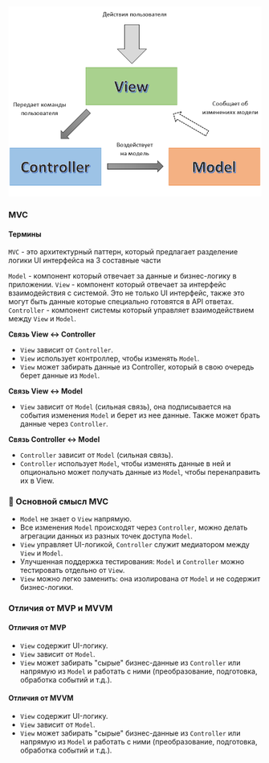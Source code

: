 ![alt text](docs/mvc.png)

### MVC

#### Термины

`MVC` - это архитектурный паттерн, который предлагает разделение логики UI интерфейса на 3 составные части

`Model` - компонент который отвечает за данные и бизнес-логику в приложении.
`View` - компонент который отвечает за интерфейс взаимодействия с системой. Это не только UI интерфейс, также это могут быть данные которые специально готовятся в API ответах.
`Controller` - компонент системы который управляет взаимодействием между `View` и `Model`.

**Связь View ↔ Controller**

- `View` зависит от `Controller`.
- `View` использует контроллер, чтобы изменять `Model`.
- `View` может забирать данные из Controller, который в свою очередь берет данные из `Model`.

**Связь View ↔ Model**

- `View` зависит от `Model` (сильная связь), она подписывается на события изменения `Model` и берет из нее данные.
  Также может брать данные через `Controller`.

**Связь Controller ↔ Model**

- `Controller` зависит от `Model` (сильная связь).
- `Controller` использует `Model`, чтобы изменять данные в ней и опционально может получать данные из `Model`, чтобы перенаправить их в View.

### 📌 Основной смысл MVC

- `Model` не знает о `View` напрямую.
- Все изменения `Model` происходят через `Controller`, можно делать агрегации данных из разных точек доступа `Model`.
- `View` управляет UI-логикой, `Controller` служит медиатором между `View` и `Model`.
- Улучшенная поддержка тестирования: `Model` и `Controller` можно тестировать отдельно от `View`.
- `View` можно легко заменить: она изолирована от `Model` и не содержит бизнес-логики.

### Отличия от MVP и MVVM

#### Отличия от MVP

- `View` содержит UI-логику.
- `View` зависит от `Model`.
- `View` может забирать "сырые" бизнес-данные из `Controller` или напрямую из `Model` и работать с ними (преобразование, подготовка, обработка событий и т.д.).

#### Отличия от MVVM

- `View` содержит UI-логику.
- `View` зависит от `Model`.
- `View` может забирать "сырые" бизнес-данные из `Controller` или напрямую из `Model` и работать с ними (преобразование, подготовка, обработка событий и т.д.).
